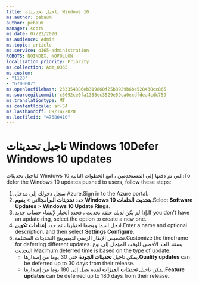 ```yaml
---
title: تاجيل تحديثات Windows 10
ms.author: pebaum
author: pebaum
manager: scotv
ms.date: 07/23/2020
ms.audience: Admin
ms.topic: article
ms.service: o365-administration
ROBOTS: NOINDEX, NOFOLLOW
localization_priority: Priority
ms.collection: Adm_O365
ms.custom:
- "1128"
- "6700007"
ms.openlocfilehash: 233354386eb319860f25b3929b6be528438cc865
ms.sourcegitcommit: c6692ce0fa1358ec3529e59ca0ecdfdea4cdc759
ms.translationtype: MT
ms.contentlocale: ar-SA
ms.lasthandoff: 09/14/2020
ms.locfileid: "47680410"
---
```

# <a name="defer-windows-10-updates"></a><span data-ttu-id="4e143-102">تاجيل تحديثات Windows 10</span><span class="sxs-lookup"><span data-stu-id="4e143-102">Defer Windows 10 updates</span></span>

<span data-ttu-id="4e143-103">لتاجيل تحديثات Windows 10 التي تم دفعها إلى المستخدمين ، اتبع الخطوات التالية:</span><span class="sxs-lookup"><span data-stu-id="4e143-103">To defer the Windows 10 updates pushed to users, follow these steps:</span></span>

1. <span data-ttu-id="4e143-104">سجل دخولك إلى مدخل Azure.</span><span class="sxs-lookup"><span data-stu-id="4e143-104">Sign in to the Azure portal.</span></span>
2. <span data-ttu-id="4e143-105">حدد **تحديثات البرامج**التي   >   **يقوم Windows 10 بتحديث الحلقات**.</span><span class="sxs-lookup"><span data-stu-id="4e143-105">Select  **Software Updates**  >  **Windows 10 Update Rings**.</span></span>
3. <span data-ttu-id="4e143-106">إذا لم يكن لديك حلقه تحديث ، فحدد الخيار لإنشاء حساب جديد.</span><span class="sxs-lookup"><span data-stu-id="4e143-106">If you don't have an update ring, select the option to create a new one.</span></span>
4. <span data-ttu-id="4e143-107">ادخل اسما ووصفا اختياريا ، ثم حدد  **إعدادات تكوين**.</span><span class="sxs-lookup"><span data-stu-id="4e143-107">Enter a name and optional description, and then select  **Settings Configure**.</span></span>
5. <span data-ttu-id="4e143-108">تخصيص الإطار الزمني لديفيرينج التحديثات المختلفة.</span><span class="sxs-lookup"><span data-stu-id="4e143-108">Customize the timeframe for deferring different updates.</span></span> <span data-ttu-id="4e143-109">يستند الحد الأقصى للوقت المؤجل إلى نوع التحديث:</span><span class="sxs-lookup"><span data-stu-id="4e143-109">Maximum deferred time is based on the type of update:</span></span>
    - <span data-ttu-id="4e143-110">يمكن تاجيل **تحديثات الجودة** حتى 30 يوما من إصدارها.</span><span class="sxs-lookup"><span data-stu-id="4e143-110">**Quality updates**  can be deferred up to 30 days from their release.</span></span>
    - <span data-ttu-id="4e143-111">يمكن تاجيل **تحديثات الميزات** لمده تصل إلى 180 يوما من إصدارها.</span><span class="sxs-lookup"><span data-stu-id="4e143-111">**Feature updates**  can be deferred up to 180 days from their release.</span></span>
